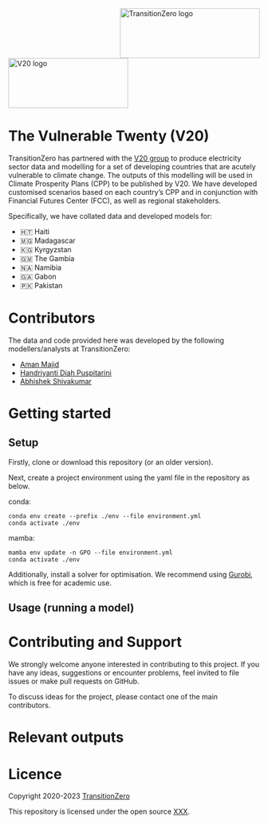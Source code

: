 
<img src="" alt="TransitionZero logo" width="280" height="100" align="right">
<img src="" alt="V20 logo" width="240" height="100">
<br>

# The Vulnerable Twenty (V20)

TransitionZero has partnered with the [V20 group](https://www.v-20.org/) to produce electricity sector data and modelling for a set of developing countries that are acutely vulnerable to climate change. The outputs of this modelling will be used in Climate Prosperity Plans (CPP) to be published by V20. We have developed customised scenarios based on each country’s CPP and in conjunction with Financial Futures Center (FCC), as well as regional stakeholders.

Specifically, we have collated data and developed models for:

- 🇭🇹 Haiti
- 🇲🇬 Madagascar
- 🇰🇬 Kyrgyzstan
- 🇬🇲 The Gambia
- 🇳🇦 Namibia 
- 🇬🇦 Gabon
- 🇵🇰 Pakistan

# Contributors
The data and code provided here was developed by the following modellers/analysts at TransitionZero:

- [Aman Majid](https://www.transitionzero.org/team/aman-majid)
- [Handriyanti Diah Puspitarini](https://www.transitionzero.org/team/handriyanti-diah-puspitarini)
- [Abhishek Shivakumar](https://www.transitionzero.org/team/abhishek-shivakumar)

# Getting started

## Setup
Firstly, clone or download this repository (or an older version). 

Next, create a project environment using the yaml file in the repository as below.

conda:

```
conda env create --prefix ./env --file environment.yml
conda activate ./env
```

mamba:

```
mamba env update -n GPO --file environment.yml
conda activate ./env
```

Additionally, install a solver for optimisation. We recommend using [Gurobi](https://www.gurobi.com/downloads/), which is free for academic use.

## Usage (running a model)

# Contributing and Support

We strongly welcome anyone interested in contributing to this project. If you have any ideas, suggestions or encounter problems, feel invited to file issues or make pull requests on GitHub.

To discuss ideas for the project, please contact one of the main contributors. 

# Relevant outputs

# Licence

Copyright 2020-2023 [TransitionZero](https://www.transitionzero.org/)

This repository is licensed under the open source [XXX](...).
